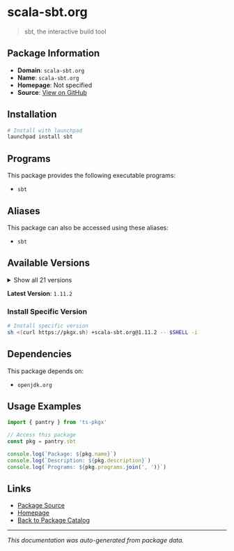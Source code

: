 # scala-sbt.org

> sbt, the interactive build tool

## Package Information

- **Domain**: `scala-sbt.org`
- **Name**: `scala-sbt.org`
- **Homepage**: Not specified
- **Source**: [View on GitHub](https://github.com/pkgxdev/pantry/tree/main/projects/scala-sbt.org/package.yml)

## Installation

```bash
# Install with launchpad
launchpad install sbt
```

## Programs

This package provides the following executable programs:

- `sbt`

## Aliases

This package can also be accessed using these aliases:

- `sbt`

## Available Versions

<details>
<summary>Show all 21 versions</summary>

- `1.11.2`, `1.11.1`, `1.11.0`, `1.10.11`, `1.10.10`
- `1.10.9`, `1.10.7`, `1.10.6`, `1.10.5`, `1.10.4`
- `1.10.3`, `1.10.2`, `1.10.1`, `1.10.0`, `1.9.9`
- `1.9.8`, `1.9.7`, `1.9.6`, `1.9.5`, `1.9.4`
- `1.9.3`

</details>

**Latest Version**: `1.11.2`

### Install Specific Version

```bash
# Install specific version
sh <(curl https://pkgx.sh) +scala-sbt.org@1.11.2 -- $SHELL -i
```

## Dependencies

This package depends on:

- `openjdk.org`

## Usage Examples

```typescript
import { pantry } from 'ts-pkgx'

// Access this package
const pkg = pantry.sbt

console.log(`Package: ${pkg.name}`)
console.log(`Description: ${pkg.description}`)
console.log(`Programs: ${pkg.programs.join(', ')}`)
```

## Links

- [Package Source](https://github.com/pkgxdev/pantry/tree/main/projects/scala-sbt.org/package.yml)
- [Homepage](#)
- [Back to Package Catalog](../package-catalog.md)

---

*This documentation was auto-generated from package data.*
